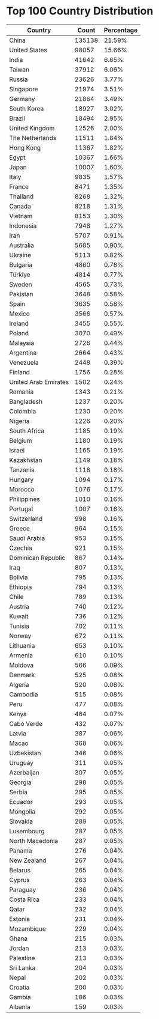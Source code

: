 # Top 100 Country Distribution
| Country | Count | Percentage |
|----|----|----|
| China | 135138 | 21.59% |
| United States | 98057 | 15.66% |
| India | 41642 | 6.65% |
| Taiwan | 37912 | 6.06% |
| Russia | 23626 | 3.77% |
| Singapore | 21974 | 3.51% |
| Germany | 21864 | 3.49% |
| South Korea | 18927 | 3.02% |
| Brazil | 18494 | 2.95% |
| United Kingdom | 12526 | 2.00% |
| The Netherlands | 11511 | 1.84% |
| Hong Kong | 11367 | 1.82% |
| Egypt | 10367 | 1.66% |
| Japan | 10007 | 1.60% |
| Italy | 9835 | 1.57% |
| France | 8471 | 1.35% |
| Thailand | 8268 | 1.32% |
| Canada | 8218 | 1.31% |
| Vietnam | 8153 | 1.30% |
| Indonesia | 7948 | 1.27% |
| Iran | 5707 | 0.91% |
| Australia | 5605 | 0.90% |
| Ukraine | 5113 | 0.82% |
| Bulgaria | 4860 | 0.78% |
| Türkiye | 4814 | 0.77% |
| Sweden | 4565 | 0.73% |
| Pakistan | 3648 | 0.58% |
| Spain | 3635 | 0.58% |
| Mexico | 3566 | 0.57% |
| Ireland | 3455 | 0.55% |
| Poland | 3070 | 0.49% |
| Malaysia | 2726 | 0.44% |
| Argentina | 2664 | 0.43% |
| Venezuela | 2448 | 0.39% |
| Finland | 1756 | 0.28% |
| United Arab Emirates | 1502 | 0.24% |
| Romania | 1343 | 0.21% |
| Bangladesh | 1237 | 0.20% |
| Colombia | 1230 | 0.20% |
| Nigeria | 1226 | 0.20% |
| South Africa | 1185 | 0.19% |
| Belgium | 1180 | 0.19% |
| Israel | 1165 | 0.19% |
| Kazakhstan | 1149 | 0.18% |
| Tanzania | 1118 | 0.18% |
| Hungary | 1094 | 0.17% |
| Morocco | 1076 | 0.17% |
| Philippines | 1010 | 0.16% |
| Portugal | 1007 | 0.16% |
| Switzerland | 998 | 0.16% |
| Greece | 964 | 0.15% |
| Saudi Arabia | 953 | 0.15% |
| Czechia | 921 | 0.15% |
| Dominican Republic | 867 | 0.14% |
| Iraq | 807 | 0.13% |
| Bolivia | 795 | 0.13% |
| Ethiopia | 794 | 0.13% |
| Chile | 789 | 0.13% |
| Austria | 740 | 0.12% |
| Kuwait | 736 | 0.12% |
| Tunisia | 702 | 0.11% |
| Norway | 672 | 0.11% |
| Lithuania | 653 | 0.10% |
| Armenia | 610 | 0.10% |
| Moldova | 566 | 0.09% |
| Denmark | 525 | 0.08% |
| Algeria | 520 | 0.08% |
| Cambodia | 515 | 0.08% |
| Peru | 477 | 0.08% |
| Kenya | 464 | 0.07% |
| Cabo Verde | 432 | 0.07% |
| Latvia | 387 | 0.06% |
| Macao | 368 | 0.06% |
| Uzbekistan | 346 | 0.06% |
| Uruguay | 311 | 0.05% |
| Azerbaijan | 307 | 0.05% |
| Georgia | 298 | 0.05% |
| Serbia | 295 | 0.05% |
| Ecuador | 293 | 0.05% |
| Mongolia | 292 | 0.05% |
| Slovakia | 289 | 0.05% |
| Luxembourg | 287 | 0.05% |
| North Macedonia | 287 | 0.05% |
| Panama | 276 | 0.04% |
| New Zealand | 267 | 0.04% |
| Belarus | 265 | 0.04% |
| Cyprus | 263 | 0.04% |
| Paraguay | 236 | 0.04% |
| Costa Rica | 233 | 0.04% |
| Qatar | 232 | 0.04% |
| Estonia | 231 | 0.04% |
| Mozambique | 229 | 0.04% |
| Ghana | 215 | 0.03% |
| Jordan | 213 | 0.03% |
| Palestine | 213 | 0.03% |
| Sri Lanka | 204 | 0.03% |
| Nepal | 202 | 0.03% |
| Croatia | 200 | 0.03% |
| Gambia | 186 | 0.03% |
| Albania | 159 | 0.03% |
